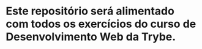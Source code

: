 # Este repositório será alimentado com todos os exercícios do curso de Desenvolvimento Web da Trybe.
